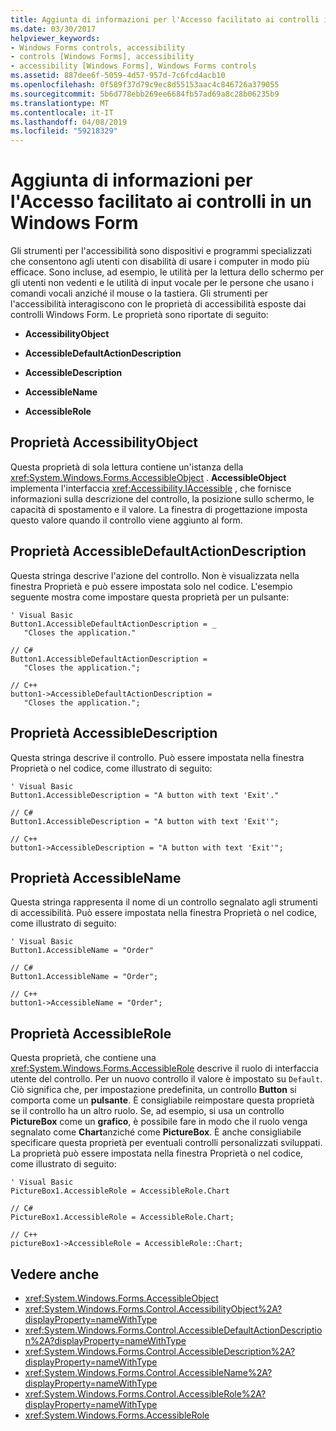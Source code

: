 ```yaml
---
title: Aggiunta di informazioni per l'Accesso facilitato ai controlli in un Windows Form
ms.date: 03/30/2017
helpviewer_keywords:
- Windows Forms controls, accessibility
- controls [Windows Forms], accessibility
- accessibility [Windows Forms], Windows Forms controls
ms.assetid: 887dee6f-5059-4d57-957d-7c6fcd4acb10
ms.openlocfilehash: 0f589f37d79c9ec8d55153aac4c846726a379055
ms.sourcegitcommit: 5b6d778ebb269ee6684fb57ad69a8c28b06235b9
ms.translationtype: MT
ms.contentlocale: it-IT
ms.lasthandoff: 04/08/2019
ms.locfileid: "59218329"
---
```

# <a name="providing-accessibility-information-for-controls-on-a-windows-form"></a>Aggiunta di informazioni per l'Accesso facilitato ai controlli in un Windows Form
Gli strumenti per l'accessibilità sono dispositivi e programmi specializzati che consentono agli utenti con disabilità di usare i computer in modo più efficace. Sono incluse, ad esempio, le utilità per la lettura dello schermo per gli utenti non vedenti e le utilità di input vocale per le persone che usano i comandi vocali anziché il mouse o la tastiera. Gli strumenti per l'accessibilità interagiscono con le proprietà di accessibilità esposte dai controlli Windows Form. Le proprietà sono riportate di seguito:  
  
-   **AccessibilityObject**  
  
-   **AccessibleDefaultActionDescription**  
  
-   **AccessibleDescription**  
  
-   **AccessibleName**  
  
-   **AccessibleRole**  
  
## <a name="accessibilityobject-property"></a>Proprietà AccessibilityObject  
 Questa proprietà di sola lettura contiene un'istanza della <xref:System.Windows.Forms.AccessibleObject> . **AccessibleObject** implementa l'interfaccia <xref:Accessibility.IAccessible> , che fornisce informazioni sulla descrizione del controllo, la posizione sullo schermo, le capacità di spostamento e il valore. La finestra di progettazione imposta questo valore quando il controllo viene aggiunto al form.  
  
## <a name="accessibledefaultactiondescription-property"></a>Proprietà AccessibleDefaultActionDescription  
 Questa stringa descrive l'azione del controllo. Non è visualizzata nella finestra Proprietà e può essere impostata solo nel codice. L'esempio seguente mostra come impostare questa proprietà per un pulsante:  
  
```  
' Visual Basic  
Button1.AccessibleDefaultActionDescription = _  
   "Closes the application."  
  
// C#  
Button1.AccessibleDefaultActionDescription =   
   "Closes the application.";  
  
// C++  
button1->AccessibleDefaultActionDescription =  
   "Closes the application.";  
```  
  
## <a name="accessibledescription-property"></a>Proprietà AccessibleDescription  
 Questa stringa descrive il controllo. Può essere impostata nella finestra Proprietà o nel codice, come illustrato di seguito:  
  
```  
' Visual Basic  
Button1.AccessibleDescription = "A button with text 'Exit'."  
  
// C#  
Button1.AccessibleDescription = "A button with text 'Exit'";  
  
// C++  
button1->AccessibleDescription = "A button with text 'Exit'";  
```  
  
## <a name="accessiblename-property"></a>Proprietà AccessibleName  
 Questa stringa rappresenta il nome di un controllo segnalato agli strumenti di accessibilità. Può essere impostata nella finestra Proprietà o nel codice, come illustrato di seguito:  
  
```  
' Visual Basic  
Button1.AccessibleName = "Order"  
  
// C#  
Button1.AccessibleName = "Order";  
  
// C++  
button1->AccessibleName = "Order";  
```  
  
## <a name="accessiblerole-property"></a>Proprietà AccessibleRole  
 Questa proprietà, che contiene una <xref:System.Windows.Forms.AccessibleRole> descrive il ruolo di interfaccia utente del controllo. Per un nuovo controllo il valore è impostato su `Default`. Ciò significa che, per impostazione predefinita, un controllo **Button** si comporta come un **pulsante**. È consigliabile reimpostare questa proprietà se il controllo ha un altro ruolo. Se, ad esempio, si usa un controllo **PictureBox** come un **grafico**, è possibile fare in modo che il ruolo venga segnalato come **Chart**anziché come **PictureBox**. È anche consigliabile specificare questa proprietà per eventuali controlli personalizzati sviluppati. La proprietà può essere impostata nella finestra Proprietà o nel codice, come illustrato di seguito:  
  
```  
' Visual Basic  
PictureBox1.AccessibleRole = AccessibleRole.Chart  
  
// C#  
PictureBox1.AccessibleRole = AccessibleRole.Chart;  
  
// C++  
pictureBox1->AccessibleRole = AccessibleRole::Chart;  
```  
  
## <a name="see-also"></a>Vedere anche

- <xref:System.Windows.Forms.AccessibleObject>
- <xref:System.Windows.Forms.Control.AccessibilityObject%2A?displayProperty=nameWithType>
- <xref:System.Windows.Forms.Control.AccessibleDefaultActionDescription%2A?displayProperty=nameWithType>
- <xref:System.Windows.Forms.Control.AccessibleDescription%2A?displayProperty=nameWithType>
- <xref:System.Windows.Forms.Control.AccessibleName%2A?displayProperty=nameWithType>
- <xref:System.Windows.Forms.Control.AccessibleRole%2A?displayProperty=nameWithType>
- <xref:System.Windows.Forms.AccessibleRole>
